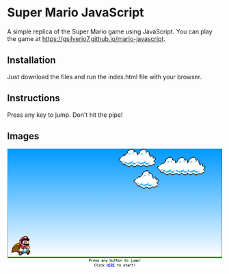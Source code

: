 # Super Mario JavaScript
A simple replica of the Super Mario game using JavaScript. You can play the game at https://gsilverio7.github.io/mario-javascript.

## Installation
Just download the files and run the index.html file with your browser.

## Instructions
Press any key to jump. Don't hit the pipe!

## Images
![alt text](https://raw.githubusercontent.com/gsilverio7/mario-javascript/master/imgs/super-mario-game-screenshot.png)

